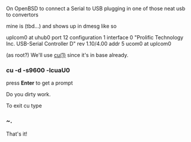 On OpenBSD to connect a Serial to USB 
plugging in one of those neat usb to convertors 

mine is (tbd...) and shows up in dmesg like so

uplcom0 at uhub0 port 12 configuration 1 interface 0 "Prolific Technology Inc. USB-Serial Controller D" rev 1.10/4.00 addr 5
ucom0 at uplcom0

(as root?)
We'll use [cu(1)](http://man.openbsd.org/OpenBSD-current/man1/cu.1) since it's in base already.
### cu -d -s9600 -lcuaU0
press **Enter** to get a prompt

Do you dirty work.  

To exit cu type
### ~.

That's it!


